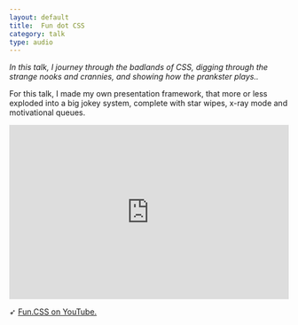```yaml
---
layout: default
title:  Fun dot CSS
category: talk
type: audio
---
```


*In this talk, I journey through the badlands of CSS, digging through the strange nooks and crannies, and showing how the prankster plays..*

For this talk, I made my own presentation framework, that more or less exploded into a big jokey system, complete with star wipes, x-ray mode and motivational queues.

<iframe width="100%" height="315" src="https://www.youtube.com/embed/5HP6k43T0yM" frameborder="0" allowfullscreen></iframe>

➶ [Fun.CSS on YouTube.](https://www.youtube.com/watch?v=5HP6k43T0yM)